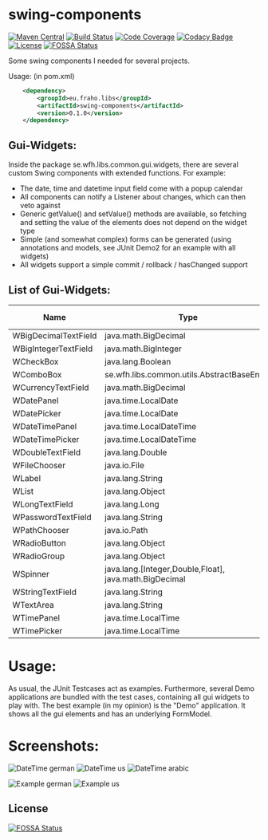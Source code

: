 swing-components
====

[![Maven Central](https://maven-badges.herokuapp.com/maven-central/eu.fraho.libs/swing-components/badge.svg)](https://maven-badges.herokuapp.com/maven-central/eu.fraho.libs/swing-components)
[![Build Status](https://travis-ci.org/bratkartoffel/swing-components.svg?branch=develop)](https://travis-ci.org/bratkartoffel/swing-components)
[![Code Coverage](https://img.shields.io/codecov/c/github/bratkartoffel/swing-components/develop.svg)](https://codecov.io/github/bratkartoffel/swing-components?branch=develop)
[![Codacy Badge](https://api.codacy.com/project/badge/Grade/b6f49ded296343cfb27025731ed367c6)](https://www.codacy.com/app/bratkartoffel/swing-components?utm_source=github.com&amp;utm_medium=referral&amp;utm_content=bratkartoffel/swing-components&amp;utm_campaign=Badge_Grade)
[![License](http://img.shields.io/:license-mit-blue.svg?style=flat)](http://doge.mit-license.org)
[![FOSSA Status](https://app.fossa.io/api/projects/git%2Bgithub.com%2Fbratkartoffel%2Fswing-components.svg?type=shield)](https://app.fossa.io/projects/git%2Bgithub.com%2Fbratkartoffel%2Fswing-components?ref=badge_shield)


Some swing components I needed for several projects.

Usage: (in pom.xml)
```xml
	<dependency>
		<groupId>eu.fraho.libs</groupId>
		<artifactId>swing-components</artifactId>
		<version>0.1.0</version>
	</dependency>
```


Gui-Widgets:
----
Inside the package se.wfh.libs.common.gui.widgets, there are several custom
Swing components with extended functions. For example:
- The date, time and datetime input field come with a popup calendar
- All components can notify a Listener about changes, which can then veto against
- Generic getValue() and setValue() methods are available, so fetching and
  setting the value of the elements does not depend on the widget type
- Simple (and somewhat complex) forms can be generated (using annotations and models, see JUnit Demo2
  for an example with all widgets)
- All widgets support a simple commit / rollback / hasChanged support

List of Gui-Widgets:
----

| Name | Type | Swing component | Locale dependent? |
|------|------|-----------------|-------------------|
| WBigDecimalTextField | java.math.BigDecimal                                     | JFormattedTextField | yes | 
| WBigIntegerTextField | java.math.BigInteger                                     | JFormattedTextField | yes |
| WCheckBox            | java.lang.Boolean                                        | JCheckBox           | no  |
| WComboBox            | se.wfh.libs.common.utils.AbstractBaseEnum                | JComboBox           | no  |
| WCurrencyTextField   | java.math.BigDecimal                                     | JFormattedTextField | yes |
| WDatePanel           | java.time.LocalDate                                      | JPanel              | yes |
| WDatePicker          | java.time.LocalDate                                      | JFormattedTextField | yes |
| WDateTimePanel       | java.time.LocalDateTime                                  | JPanel              | yes |
| WDateTimePicker      | java.time.LocalDateTime                                  | JFormattedTextField | yes |
| WDoubleTextField     | java.lang.Double                                         | JFormattedTextField | yes |
| WFileChooser         | java.io.File                                             | JFileChooser        | no  |
| WLabel               | java.lang.String                                         | JLabel              | no  |
| WList                | java.lang.Object                                         | JList               | no  |
| WLongTextField       | java.lang.Long                                           | JFormattedTextField | yes |
| WPasswordTextField   | java.lang.String                                         | JPasswordField      | no  |
| WPathChooser         | java.io.Path                                             | JFileChooser        | no  |
| WRadioButton         | java.lang.Object                                         | JRadioButton        | no  |
| WRadioGroup          | java.lang.Object                                         | JRadioGroup         | no  |
| WSpinner             | java.lang.\[Integer,Double,Float\], java.math.BigDecimal | JSpinner            | yes |
| WStringTextField     | java.lang.String                                         | JTextField          | no  |
| WTextArea            | java.lang.String                                         | JTextArea           | no  |
| WTimePanel           | java.time.LocalTime                                      | JPanel              | yes |
| WTimePicker          | java.time.LocalTime                                      | JFormattedTextField | yes |

Usage:
====
As usual, the JUnit Testcases act as examples. Furthermore, several Demo
applications are bundled with the test cases, containing all gui widgets to
play with.
The best example (in my opinion) is the "Demo" application. It shows all the gui elements and has an underlying FormModel.

Screenshots:
====
![DateTime german](doc/datetime_de.png)
![DateTime us](doc/datetime_us.png)
![DateTime arabic](doc/datetime_ar.png)

![Example german](doc/demo_de.png)
![Example us](doc/demo_us.png)


## License
[![FOSSA Status](https://app.fossa.io/api/projects/git%2Bgithub.com%2Fbratkartoffel%2Fswing-components.svg?type=large)](https://app.fossa.io/projects/git%2Bgithub.com%2Fbratkartoffel%2Fswing-components?ref=badge_large)